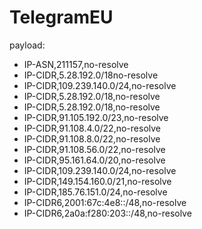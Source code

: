 # TelegramEU
payload:
  - IP-ASN,211157,no-resolve
  - IP-CIDR,5.28.192.0/18no-resolve
  - IP-CIDR,109.239.140.0/24,no-resolve
  - IP-CIDR,5.28.192.0/18,no-resolve
  - IP-CIDR,5.28.192.0/18,no-resolve
  - IP-CIDR,91.105.192.0/23,no-resolve
  - IP-CIDR,91.108.4.0/22,no-resolve
  - IP-CIDR,91.108.8.0/22,no-resolve
  - IP-CIDR,91.108.56.0/22,no-resolve
  - IP-CIDR,95.161.64.0/20,no-resolve
  - IP-CIDR,109.239.140.0/24,no-resolve
  - IP-CIDR,149.154.160.0/21,no-resolve
  - IP-CIDR,185.76.151.0/24,no-resolve
  - IP-CIDR6,2001:67c:4e8::/48,no-resolve
  - IP-CIDR6,2a0a:f280:203::/48,no-resolve
